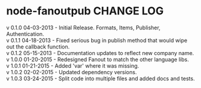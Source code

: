 node-fanoutpub CHANGE LOG
==================

v 0.1.0 04-03-2013  - Initial Release. Formats, Items, Publisher, Authentication.  
v 0.1.1 04-18-2013  - Fixed serious bug in publish method that would wipe out the callback function.  
v 0.1.2 05-15-2013  - Documentation updates to reflect new company name.  
v 1.0.0 01-20-2015  - Redesigned Fanout to match the other language libs.  
v 1.0.1 01-21-2015  - Added 'var' where it was missing.  
v 1.0.2 02-02-2015  - Updated dependency versions.  
v 1.0.3 03-24-2015  - Split code into multiple files and added docs and tests.
